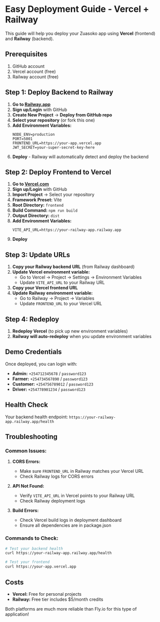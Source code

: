 # Easy Deployment Guide - Vercel + Railway

This guide will help you deploy your Zuasoko app using **Vercel** (frontend) and **Railway** (backend).

## Prerequisites

1. GitHub account
2. Vercel account (free)
3. Railway account (free)

## Step 1: Deploy Backend to Railway

1. **Go to [Railway.app](https://railway.app)**
2. **Sign up/Login** with GitHub
3. **Create New Project** → **Deploy from GitHub repo**
4. **Select your repository** (or fork this one)
5. **Add Environment Variables:**
   ```
   NODE_ENV=production
   PORT=5001
   FRONTEND_URL=https://your-app.vercel.app
   JWT_SECRET=your-super-secret-key-here
   ```
6. **Deploy** - Railway will automatically detect and deploy the backend

## Step 2: Deploy Frontend to Vercel

1. **Go to [Vercel.com](https://vercel.com)**
2. **Sign up/Login** with GitHub
3. **Import Project** → Select your repository
4. **Framework Preset:** Vite
5. **Root Directory:** `frontend`
6. **Build Command:** `npm run build`
7. **Output Directory:** `dist`
8. **Add Environment Variables:**
   ```
   VITE_API_URL=https://your-railway-app.railway.app
   ```
9. **Deploy**

## Step 3: Update URLs

1. **Copy your Railway backend URL** (from Railway dashboard)
2. **Update Vercel environment variable:**
   - Go to Vercel → Project → Settings → Environment Variables
   - Update `VITE_API_URL` to your Railway URL
3. **Copy your Vercel frontend URL**
4. **Update Railway environment variable:**
   - Go to Railway → Project → Variables
   - Update `FRONTEND_URL` to your Vercel URL

## Step 4: Redeploy

1. **Redeploy Vercel** (to pick up new environment variables)
2. **Railway will auto-redeploy** when you update environment variables

## Demo Credentials

Once deployed, you can login with:

- **Admin:** `+254712345678` / `password123`
- **Farmer:** `+254734567890` / `password123`
- **Customer:** `+254756789012` / `password123`
- **Driver:** `+254778901234` / `password123`

## Health Check

Your backend health endpoint: `https://your-railway-app.railway.app/health`

## Troubleshooting

### Common Issues:

1. **CORS Errors:**
   - Make sure `FRONTEND_URL` in Railway matches your Vercel URL
   - Check Railway logs for CORS errors

2. **API Not Found:**
   - Verify `VITE_API_URL` in Vercel points to your Railway URL
   - Check Railway deployment logs

3. **Build Errors:**
   - Check Vercel build logs in deployment dashboard
   - Ensure all dependencies are in package.json

### Commands to Check:

```bash
# Test your backend health
curl https://your-railway-app.railway.app/health

# Test your frontend
curl https://your-app.vercel.app
```

## Costs

- **Vercel:** Free for personal projects
- **Railway:** Free tier includes $5/month credits

Both platforms are much more reliable than Fly.io for this type of application!
